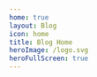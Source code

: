 ```yaml
---
home: true
layout: Blog
icon: home
title: Blog Home
heroImage: /logo.svg
heroFullScreen: true
---
```

